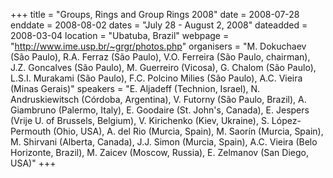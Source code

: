 +++
title = "Groups, Rings and Group Rings 2008"
date = 2008-07-28
enddate = 2008-08-02
dates = "July 28 - August 2, 2008"
dateadded = 2008-03-04
location = "Ubatuba, Brazil"
webpage = "http://www.ime.usp.br/~grgr/photos.php"
organisers = "M. Dokuchaev (São Paulo), R.A. Ferraz (São Paulo), V.O. Ferreira (São Paulo, chairman), J.Z. Goncalves (São Paulo), M. Guerreiro (Vicosa), G. Chalom (São Paulo), L.S.I. Murakami (São Paulo), F.C. Polcino Milies (São Paulo), A.C. Vieira (Minas Gerais)"
speakers = "E. Aljadeff (Technion, Israel), N. Andruskiewitsch (Córdoba, Argentina), V. Futorny (São Paulo, Brazil), A. Giambruno (Palermo, Italy), E. Goodaire (St. John's, Canada), E. Jespers (Vrije U. of Brussels, Belgium), V. Kirichenko (Kiev, Ukraine), S. López-Permouth (Ohio, USA), A. del Rio (Murcia, Spain), M. Saorín (Murcia, Spain), M. Shirvani (Alberta, Canada), J.J. Simon (Murcia, Spain), A.C. Vieira (Belo Horizonte, Brazil), M. Zaicev (Moscow, Russia), E. Zelmanov (San Diego, USA)"
+++
